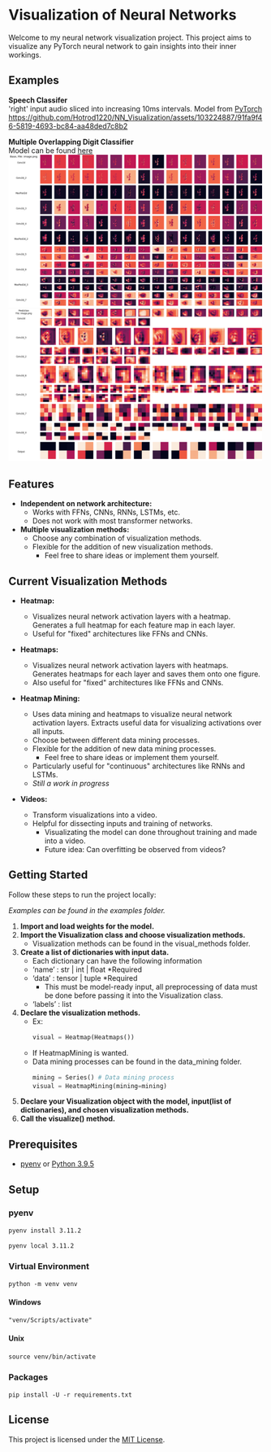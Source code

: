 # Visualization of Neural Networks

Welcome to my neural network visualization project. This project aims to visualize any PyTorch neural network to gain insights into their inner workings.

## Examples
**Speech Classifer**<br />
'right' input audio sliced into increasing 10ms intervals. Model from [PyTorch](https://pytorch.org/tutorials/intermediate/speech_command_classification_with_torchaudio_tutorial.html)
https://github.com/Hotrod1220/NN_Visualization/assets/103224887/91fa9f46-5819-4693-bc84-aa48ded7c8b2

**Multiple Overlapping Digit Classifier**<br />
Model can be found [here](https://github.com/braycarlson/thesis)
<br />
<img src="images/cassd1.png" alt="Example Overlapping Digits 1" width="500"/>
<img src="images/cassd2.png" alt="Example Overlapping Digits 2" width="500"/>

## Features

- **Independent on network architecture:**
    - Works with FFNs, CNNs, RNNs, LSTMs, etc.
    - Does not work with most transformer networks.
- **Multiple visualization methods:**
    - Choose any combination of visualization methods.
    - Flexible for the addition of new visualization methods.
        - Feel free to share ideas or implement them yourself.
  
## Current Visualization Methods

- **Heatmap:**
  - Visualizes neural network activation layers with a heatmap. Generates a full heatmap for each feature map in each layer.
  - Useful for "fixed" architectures like FFNs and CNNs.
  
- **Heatmaps:**
  - Visualizes neural network activation layers with heatmaps. Generates heatmaps for each layer and saves them onto one figure.
  - Also useful for "fixed" architectures like FFNs and CNNs.
  
- **Heatmap Mining:**
  - Uses data mining and heatmaps to visualize neural network activation layers. Extracts useful data for visualizing activations over all inputs.
  - Choose between different data mining processes.
  - Flexible for the addition of new data mining processes.
    - Feel free to share ideas or implement them yourself.
  - Particularly useful for "continuous" architectures like RNNs and LSTMs.
  - *Still a work in progress*
  
- **Videos:**
  - Transform visualizations into a video.
  - Helpful for dissecting inputs and training of networks.
    - Visualizating the model can done throughout training and made into a video.
    - Future idea: Can overfitting be observed from videos?

## Getting Started
Follow these steps to run the project locally:

*Examples can be found in the examples folder.*

1. **Import and load weights for the model.**
2. **Import the Visualization class and choose visualization methods.**
    - Visualization methods can be found in the visual_methods folder.
3. **Create a list of dictionaries with input data.**
    - Each dictionary can have the following information
    - ‘name’ : str | int | float *Required
    - ‘data’ : tensor | tuple *Required
        - This must be model-ready input, all preprocessing of data must be done before passing it into the Visualization class.
    - ‘labels’ : list
4. **Declare the visualization methods.**
   - Ex: 
        ```python
        visual = Heatmap(Heatmaps())
        ```
   - If HeatmapMining is wanted.
    - Data mining processes can be found in the data_mining folder.
        ```python
        mining = Series() # Data mining process
        visual = HeatmapMining(mining=mining)
        ```
5. **Declare your Visualization object with the model, input(list of dictionaries), and chosen visualization methods.**
6. **Call the visualize() method.**


## Prerequisites

* [pyenv](https://github.com/pyenv/pyenv) or [Python 3.9.5](https://www.python.org/downloads/)


## Setup

### pyenv

```
pyenv install 3.11.2
```

```
pyenv local 3.11.2
```

### Virtual Environment

```
python -m venv venv
```

#### Windows

```
"venv/Scripts/activate"
```

#### Unix

```
source venv/bin/activate
```

### Packages

```
pip install -U -r requirements.txt
```

## License

This project is licensed under the [MIT License](LICENSE).
